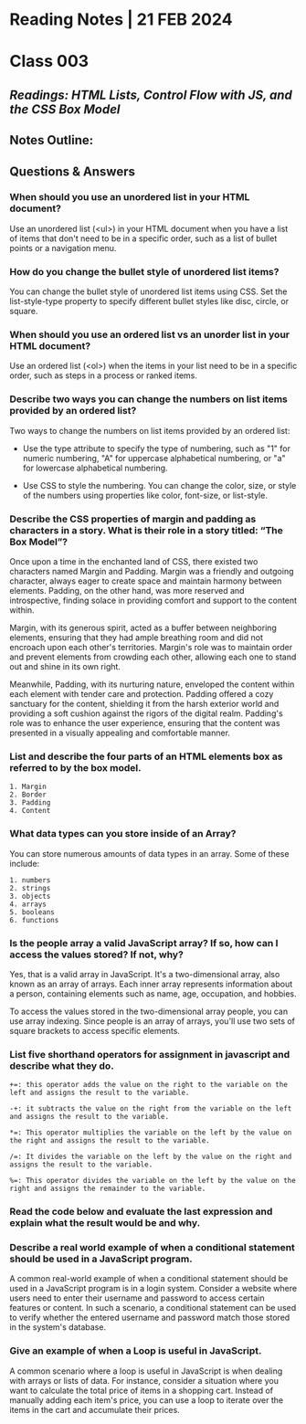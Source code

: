 # **Reading Notes | 21 FEB 2024**

# Class 003

## *Readings: HTML Lists, Control Flow with JS, and the CSS Box Model*

## **Notes Outline:**  


## **Questions & Answers**  

### **When should you use an unordered list in your HTML document?**  

Use an unordered list (\<ul>) in your HTML document when you have a list of items that don't need to be in a specific order, such as a list of bullet points or a navigation menu.

### **How do you change the bullet style of unordered list items?**  

You can change the bullet style of unordered list items using CSS. Set the list-style-type property to specify different bullet styles like disc, circle, or square.

### **When should you use an ordered list vs an unorder list in your HTML document?**  
Use an ordered list (\<ol>) when the items in your list need to be in a specific order, such as steps in a process or ranked items.

### **Describe two ways you can change the numbers on list items provided by an ordered list?**  

Two ways to change the numbers on list items provided by an ordered list:

* Use the type attribute to specify the type of numbering, such as "1" for numeric numbering, "A" for uppercase alphabetical numbering, or "a" for lowercase alphabetical numbering.  

* Use CSS to style the numbering. You can change the color, size, or style of the numbers using properties like color, font-size, or list-style.
  
### **Describe the CSS properties of margin and padding as characters in a story. What is their role in a story titled: “The Box Model”?**  
Once upon a time in the enchanted land of CSS, there existed two characters named Margin and Padding. Margin was a friendly and outgoing character, always eager to create space and maintain harmony between elements. Padding, on the other hand, was more reserved and introspective, finding solace in providing comfort and support to the content within.  

Margin, with its generous spirit, acted as a buffer between neighboring elements, ensuring that they had ample breathing room and did not encroach upon each other's territories. Margin's role was to maintain order and prevent elements from crowding each other, allowing each one to stand out and shine in its own right.

Meanwhile, Padding, with its nurturing nature, enveloped the content within each element with tender care and protection. Padding offered a cozy sanctuary for the content, shielding it from the harsh exterior world and providing a soft cushion against the rigors of the digital realm. Padding's role was to enhance the user experience, ensuring that the content was presented in a visually appealing and comfortable manner.



### **List and describe the four parts of an HTML elements box as referred to by the box model.**  
    1. Margin  
    2. Border  
    3. Padding  
    4. Content  

### **What data types can you store inside of an Array?**  
You can store numerous amounts of data types in an array. Some of these include: 

    1. numbers  
    2. strings  
    3. objects  
    4. arrays
    5. booleans
    6. functions

### **Is the people array a valid JavaScript array? If so, how can I access the values stored? If not, why?**  

Yes, that is a valid array in JavaScript. It's a two-dimensional array, also known as an array of arrays. Each inner array represents information about a person, containing elements such as name, age, occupation, and hobbies.  
  
  To access the values stored in the two-dimensional array people, you can use array indexing. Since people is an array of arrays, you'll use two sets of square brackets to access specific elements. 

### **List five shorthand operators for assignment in javascript and describe what they do.**  

    +=: this operator adds the value on the right to the variable on the left and assigns the result to the variable.  
      
    -+: it subtracts the value on the right from the variable on the left and assigns the result to the variable.  

    *=: This operator multiplies the variable on the left by the value on the right and assigns the result to the variable.  

    /=: It divides the variable on the left by the value on the right and assigns the result to the variable.  

    %=: This operator divides the variable on the left by the value on the right and assigns the remainder to the variable.     
### **Read the code below and evaluate the last expression and explain what the result would be and why.**  

### **Describe a real world example of when a conditional statement should be used in a JavaScript program.**  
A common real-world example of when a conditional statement should be used in a JavaScript program is in a login system. Consider a website where users need to enter their username and password to access certain features or content. In such a scenario, a conditional statement can be used to verify whether the entered username and password match those stored in the system's database.

### **Give an example of when a Loop is useful in JavaScript.**  
A common scenario where a loop is useful in JavaScript is when dealing with arrays or lists of data. For instance, consider a situation where you want to calculate the total price of items in a shopping cart. Instead of manually adding each item's price, you can use a loop to iterate over the items in the cart and accumulate their prices.


